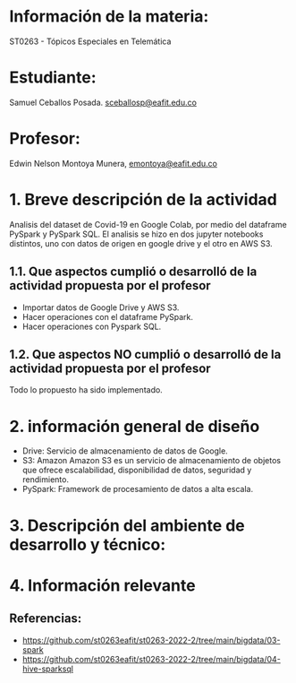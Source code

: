 # Información de la materia:

ST0263 - Tópicos Especiales en Telemática

# Estudiante:

Samuel Ceballos Posada. sceballosp@eafit.edu.co

# Profesor:

Edwin Nelson Montoya Munera, [emontoya@eafit.edu.co](mailto:emontoya@eafit.edu.co)

# 1. Breve descripción de la actividad

Analisis del dataset de Covid-19 en Google Colab, por medio del dataframe PySpark y PySpark SQL. El analisis se hizo en dos jupyter notebooks distintos, uno con datos de origen en google drive y el otro en AWS S3.

## 1.1. Que aspectos cumplió o desarrolló de la actividad propuesta por el profesor

- Importar datos de Google Drive y AWS S3.
- Hacer operaciones con el dataframe PySpark.
- Hacer operaciones con Pyspark SQL.

## 1.2. Que aspectos NO cumplió o desarrolló de la actividad propuesta por el profesor

Todo lo propuesto ha sido implementado.

# 2. información general de diseño

- Drive: Servicio de almacenamiento de datos de Google.
- S3: Amazon Amazon S3 es un servicio de almacenamiento de objetos que ofrece escalabilidad, disponibilidad de datos, seguridad y rendimiento.
- PySpark: Framework de procesamiento de datos a alta escala.  

# 3. Descripción del ambiente de desarrollo y técnico:



# 4. Información relevante

## Referencias:

- https://github.com/st0263eafit/st0263-2022-2/tree/main/bigdata/03-spark
- https://github.com/st0263eafit/st0263-2022-2/tree/main/bigdata/04-hive-sparksql
